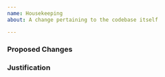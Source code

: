 ```yaml
---
name: Housekeeping
about: A change pertaining to the codebase itself

---
```


<!--
    NOTE: This type of issue should be opened only by those reasonably familiar
    with NetBox's code base and interested in contributing to its development.

    Describe the proposed change(s) in detail.
-->
### Proposed Changes


<!-- Provide justification for the proposed change(s). -->
### Justification
